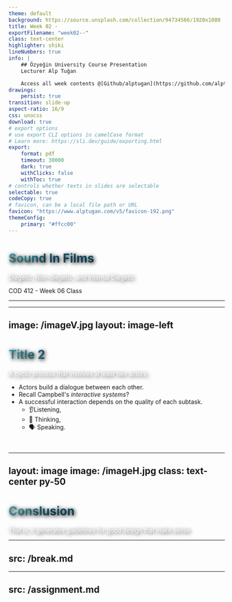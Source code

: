 ```yaml
---
theme: default
background: https://source.unsplash.com/collection/94734566/1920x1080
title: Week 02 -
exportFilename: "week02--"
class: text-center
highlighter: shiki
lineNumbers: true
info: |
    ## Özyeğin University Course Presentation
    Lecturer Alp Tuğan

    Access all week contents @[Github/alptugan](https://github.com/alptugan/Slidev_Presentations)
drawings:
    persist: true
transition: slide-up
aspect-ratio: 16/9
css: unocss
download: true
# export options
# use export CLI options in camelCase format
# Learn more: https://sli.dev/guide/exporting.html
export:
    format: pdf
    timeout: 30000
    dark: true
    withClicks: false
    withToc: true
# controls whether texts in slides are selectable
selectable: true
codeCopy: true
# favicon, can be a local file path or URL
favicon: "https://www.alptugan.com/v5/favicon-192.png"
themeConfig:
    primary: "#ffcc00"
---
```


# Sound In Films

Diegetic, Non-diegetic, and Internal Diegetic

<div class="pt-12">
  <span @click="$slidev.nav.next" class="px-2 p-1 rounded cursor-pointer" hover="bg-white bg-opacity-10">
    COD 412 - Week 06 Class <carbon:arrow-right class="inline"/>
  </span>
</div>

<a href="https://github.com/alptugan/Slidev_Presentations" target="_blank" alt="GitHub" class="abs-br m-6 text-xl slidev-icon-btn opacity-50 !border-none !hover:text-white"><carbon-logo-github /></a>

---

<Toc :columns="2"/>

<!-- prettier-ignore-start -->

---
image: /imageV.jpg
layout: image-left
---

<!-- prettier-ignore-end -->

# Title 2

A cyclic process that involves at least two actors;

-   Actors build a dialogue between each other.
-   Recall Campbell's _interactive systems_?
-   A successful interaction depends on the quality of each subtask.
    -   👂Listening,
    -   💬 Thinking,
    -   🗣️ Speaking.

<br>

<style>
h1 {
  background-color: #2B90B6;
  background-image: linear-gradient(45deg, #4EC5D4 10%, #146b8c 20%);
  background-size: 100%;
  -webkit-background-clip: text;
  -moz-background-clip: text;
  -webkit-text-fill-color: transparent;
  -moz-text-fill-color: transparent;
}
</style>

<!-- prettier-ignore-start -->

---
layout: image
image: /imageH.jpg
class: text-center py-50
---

<!-- prettier-ignore-end -->

# Conslusion

That is, it generates guidelines for good design that make sense

<style>
h1, p {
  color: #fff !important;
  text-shadow: 2px 2px 10px black;
  opacity: 1 !important;
}
</style>

<!-- prettier-ignore-start -->

---
src: /break.md
---

---
src: /assignment.md
---

<!-- prettier-ignore-end -->
